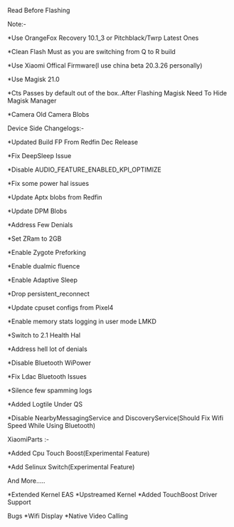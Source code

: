 Read Before Flashing

Note:-

*Use OrangeFox Recovery 10.1_3 or Pitchblack/Twrp Latest Ones

*Clean Flash Must as you are  switching from Q to R build

*Use Xiaomi Offical Firmware(I use china beta 20.3.26 personally)

*Use Magisk 21.0

*Cts Passes by default out of the box..After Flashing Magisk Need To Hide Magisk Manager


*Camera
Old Camera Blobs

Device Side Changelogs:-

*Updated Build FP From Redfin Dec Release

*Fix DeepSleep Issue

*Disable AUDIO_FEATURE_ENABLED_KPI_OPTIMIZE

*Fix some power hal issues

*Update Aptx blobs from Redfin

*Update DPM Blobs

*Address Few Denials

*Set ZRam to 2GB

*Enable Zygote Preforking

*Enable dualmic fluence

*Enable Adaptive Sleep

*Drop persistent_reconnect

*Update cpuset configs from Pixel4

*Enable memory stats logging in user mode LMKD

*Switch to 2.1 Health Hal

*Address hell lot of denials

*Disable Bluetooth WiPower

*Fix Ldac Bluetooth Issues

*Silence few spamming logs

*Added Logtile Under QS

*Disable NearbyMessagingService and DiscoveryService(Should Fix Wifi Speed While Using Bluetooth)

XiaomiParts :-

*Added Cpu Touch Boost(Experimental Feature)

*Add Selinux Switch(Experimental Feature)

And More.....

*Extended Kernel EAS
*Upstreamed Kernel
*Added TouchBoost Driver Support

Bugs
*Wifi Display
*Native Video Calling


